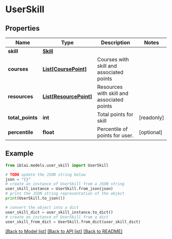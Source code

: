 # UserSkill


## Properties

Name | Type | Description | Notes
------------ | ------------- | ------------- | -------------
**skill** | [**Skill**](Skill.md) |  | 
**courses** | [**List[CoursePoint]**](CoursePoint.md) | Courses with skill and associated points | 
**resources** | [**List[ResourcePoint]**](ResourcePoint.md) | Resources with skill and associated points | 
**total_points** | **int** | Total points for skill | [readonly] 
**percentile** | **float** | Percentile of points for user. | [optional] 

## Example

```python
from iblai.models.user_skill import UserSkill

# TODO update the JSON string below
json = "{}"
# create an instance of UserSkill from a JSON string
user_skill_instance = UserSkill.from_json(json)
# print the JSON string representation of the object
print(UserSkill.to_json())

# convert the object into a dict
user_skill_dict = user_skill_instance.to_dict()
# create an instance of UserSkill from a dict
user_skill_from_dict = UserSkill.from_dict(user_skill_dict)
```
[[Back to Model list]](../README.md#documentation-for-models) [[Back to API list]](../README.md#documentation-for-api-endpoints) [[Back to README]](../README.md)


